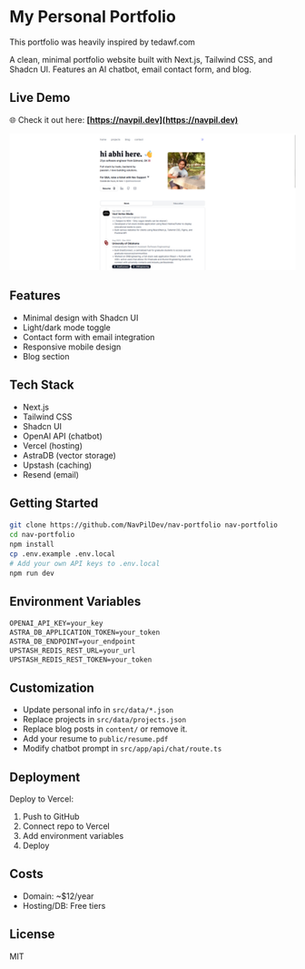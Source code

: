 # My Personal Portfolio

This portfolio was heavily inspired by tedawf.com

A clean, minimal portfolio website built with Next.js, Tailwind CSS, and Shadcn UI. Features an AI chatbot, email contact form, and blog.

## Live Demo

🌐 Check it out here: **[https://navpil.dev](https://navpil.dev)**

![Portfolio Screenshot](public/navpil-com.png)

## Features

- Minimal design with Shadcn UI
- Light/dark mode toggle
- Contact form with email integration
- Responsive mobile design
- Blog section

## Tech Stack

- Next.js
- Tailwind CSS
- Shadcn UI
- OpenAI API (chatbot)
- Vercel (hosting)
- AstraDB (vector storage)
- Upstash (caching)
- Resend (email)

## Getting Started

```bash
git clone https://github.com/NavPilDev/nav-portfolio nav-portfolio
cd nav-portfolio
npm install
cp .env.example .env.local
# Add your own API keys to .env.local
npm run dev
```

## Environment Variables

```env
OPENAI_API_KEY=your_key
ASTRA_DB_APPLICATION_TOKEN=your_token
ASTRA_DB_ENDPOINT=your_endpoint
UPSTASH_REDIS_REST_URL=your_url
UPSTASH_REDIS_REST_TOKEN=your_token
```

## Customization

- Update personal info in `src/data/*.json`
- Replace projects in `src/data/projects.json`
- Replace blog posts in `content/` or remove it.
- Add your resume to `public/resume.pdf`
- Modify chatbot prompt in `src/app/api/chat/route.ts`

## Deployment

Deploy to Vercel:

1. Push to GitHub
2. Connect repo to Vercel
3. Add environment variables
4. Deploy

## Costs

- Domain: ~$12/year
- Hosting/DB: Free tiers

## License

MIT

